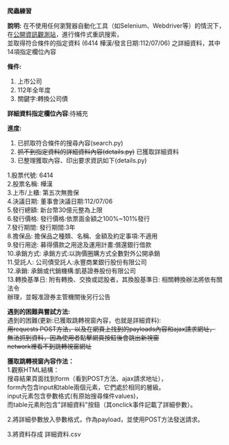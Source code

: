 **爬蟲練習**

**說明:**
在不使用任何瀏覽器自動化工具（如Selenium、Webdriver等）的情況下，<br>
在[公開資訊觀測站](https://mops.twse.com.tw/mops/web/t51sb10_q1)，進行條件式重訊搜索，<br>
並取得符合條件的指定資料 (6414 樺漢/發言日期:112/07/06) 之詳細資料，其中14項指定欄位內容<br>

**條件:** <br>
1. 上市公司
2. 112年全年度
3. 關鍵字:轉換公司債

**詳細資料指定欄位內容**:待補充<br>

**進度:**
1. 已抓取符合條件的搜尋內容(search.py)<br>
2. ~~抓不到指定資料的詳細資料內容(details.py)~~ 已獲取詳細資料<br> 
3. 已整理獲取內容、印出要求資訊如下(details.py)<br>

1.股票代號: 6414 <br>
2.股票名稱: 樺漢 <br>
3.上市/上櫃: 第五次無擔保 <br>
4.決議日期:  董事會決議日期:112/07/06<br>
5.發行總額:  新台幣30億元整為上限<br>
6.發行價格:  發行價格:依票面金額之100%~101%發行<br>
7.發行期間:  發行期間:3年<br>
8.擔保品:  擔保品之種類、名稱、金額及約定事項:不適用<br>
9.發行用途:  募得價款之用途及運用計畫:償還銀行借款<br>
10.承銷方式:  承銷方式:以詢價圈購方式全數對外公開承銷<br>
11.受託人:  公司債受託人:永豐商業銀行股份有限公司<br>
12.承銷:  承銷或代銷機構:凱基證券股份有限公司<br>
13.轉換基準日:  附有轉換、交換或認股者，其換股基準日: 相關轉換辦法將依有關法令<br>
辦理，並報准證券主管機關後另行公告<br>

**遇到的困難與嘗試方法:** <br>
遇到的困難(更新:已獲取跳轉視窗內容，也就是詳細資料): <br>
~~用requests POST方法，以及在網頁上找到的payloads內容和ajax請求網址，~~<br>
~~無法抓到資料，因為使用者點擊網頁按鈕後會跳出新視窗~~<br>
~~network裡看不到跳轉視窗網址~~<br>

**獲取跳轉視窗內容作法：**<br>
1.觀察HTML結構：<br>
搜尋結果頁面找到form（看到POST方法、ajax請求地址），<br>
form內包含input和table兩個元素，它們處於相同的層級。<br>
input元素包含參數格式(有原始搜尋條件values)，<br>
而table元素則包含"詳細資料"按鈕（其onclick事件記載了詳細參數）。

2.將詳細參數放入參數格式，作為payload，並使用POST方法發送請求。

3.將資料存成 詳細資料.csv



